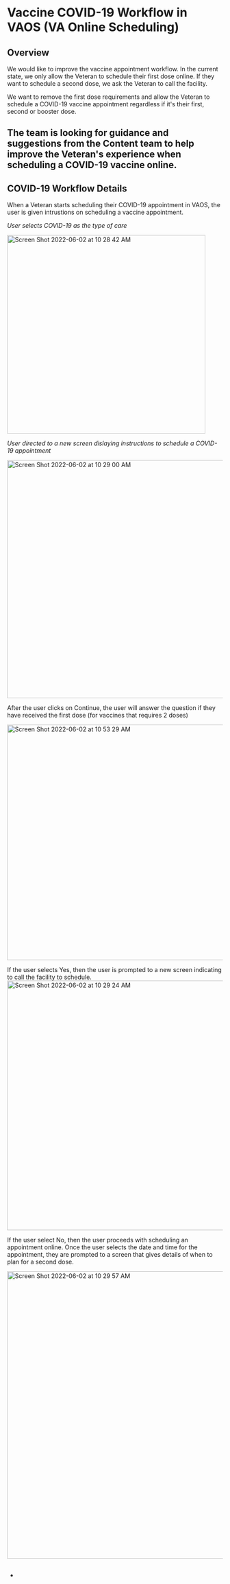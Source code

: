 # Vaccine COVID-19 Workflow in VAOS (VA Online Scheduling) 

## Overview

We would like to improve the vaccine appointment workflow. In the current state, we only allow the Veteran to schedule their first dose online. If they want to schedule a second dose, we ask the Veteran to call the facility. 

We want to remove the first dose requirements and allow the Veteran to schedule a COVID-19 vaccine appointment regardless if it's their first, second or booster dose. 

The team is looking for guidance and suggestions from the Content team to help improve the Veteran's experience when scheduling a COVID-19 vaccine online. 
---

## COVID-19 Workflow Details 

When a Veteran starts scheduling their COVID-19 appointment in VAOS, the user is given intrustions on scheduling a vaccine appointment. 

_User selects COVID-19 as the type of care_

<img width="463" alt="Screen Shot 2022-06-02 at 10 28 42 AM" src="https://user-images.githubusercontent.com/90797205/171653767-4bfe645a-c66d-47c0-9224-bb8e8cd17545.png">

_User directed to a new screen dislaying instructions to schedule a COVID-19 appointment_

<img width="555" alt="Screen Shot 2022-06-02 at 10 29 00 AM" src="https://user-images.githubusercontent.com/90797205/171653837-ecfecb61-7f73-4692-9ca4-e4c37b6eb510.png">

After the user clicks on Continue, the user will answer the question if they have received the first dose (for vaccines that requires 2 doses)

<img width="549" alt="Screen Shot 2022-06-02 at 10 53 29 AM" src="https://user-images.githubusercontent.com/90797205/171682118-398c8616-a890-4e20-bc42-99b81012c806.png">


If the user selects Yes, then the user is prompted to a new screen indicating to call the facility to schedule. 
<img width="582" alt="Screen Shot 2022-06-02 at 10 29 24 AM" src="https://user-images.githubusercontent.com/90797205/171654242-8e74ea61-b995-4480-89df-baf3febe8356.png">

If the user select No, then the user proceeds with scheduling an appointment online. Once the user selects the date and time for the appointment, they are prompted to a screen that gives details of when to plan for a second dose. 

<img width="670" alt="Screen Shot 2022-06-02 at 10 29 57 AM" src="https://user-images.githubusercontent.com/90797205/171654444-2b78717d-89d0-4992-8c30-1c76ca375679.png">


## 
-

